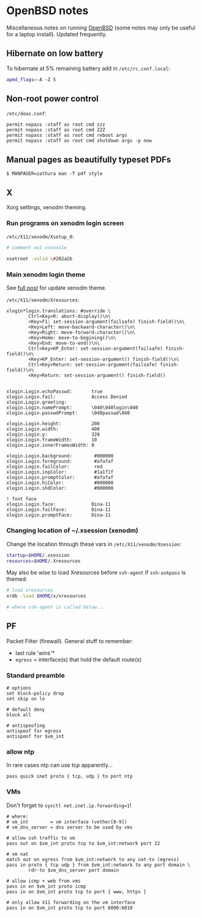 # OpenBSD notes

Miscellaneous notes on running [OpenBSD](https://openbsd.org/) (some notes may only be useful for a laptop install). Updated frequently.

## Hibernate on low battery

To hibernate at 5% remaining battery add in `/etc/rc.conf.local`:

```bash
apmd_flags=-A -Z 5
```

## Non-root power control

`/etc/doas.conf`:

```
permit nopass :staff as root cmd zzz
permit nopass :staff as root cmd ZZZ
permit nopass :staff as root cmd reboot args
permit nopass :staff as root cmd shutdown args -p now
```

## Manual pages as beautifully typeset PDFs

```console
$ MANPAGER=zathura man -T pdf style
```

## X

Xorg settings, xenodm theming. 

### Run programs on xenodm login screen

`/etc/X11/xenodm/Xsetup_0`:

```bash
# comment out xconsole

xsetroot -solid \#202a2b
```

### Main xenodm login theme

See [full post](/posts/2021-01-04-xenodm.html) for update xenodm theme.

`/etc/X11/xenodm/Xresources`:

```
xlogin*login.translations: #override \
        Ctrl<Key>R: abort-display()\n\
        <Key>F1: set-session-argument(failsafe) finish-field()\n\
        <Key>Left: move-backward-character()\n\
        <Key>Right: move-forward-character()\n\
        <Key>Home: move-to-begining()\n\
        <Key>End: move-to-end()\n\
        Ctrl<Key>KP_Enter: set-session-argument(failsafe) finish-field()\n\
        <Key>KP_Enter: set-session-argument() finish-field()\n\
        Ctrl<Key>Return: set-session-argument(failsafe) finish-field()\n\
        <Key>Return: set-session-argument() finish-field()


xlogin.Login.echoPasswd:       true
xlogin.Login.fail:             Access Denied
xlogin.Login.greeting:
xlogin.Login.namePrompt:       \040\040login\040
xlogin.Login.passwdPrompt:     \040passwd\040

xlogin.Login.height:           200
xlogin.Login.width:            400
xlogin.Login.y:                320
xlogin.Login.frameWidth:       10
xlogin.Login.innerFramesWidth: 0

xlogin.Login.background:        #000000
xlogin.Login.foreground:        #afafaf
xlogin.Login.failColor:         red
xlogin.Login.inpColor:          #1a1f1f
xlogin.Login.promptColor:       #afafaf
xlogin.Login.hiColor:           #000000
xlogin.Login.shdColor:          #000000

! font face
xlogin.Login.face:             Dina-11
xlogin.Login.failFace:         Dina-11
xlogin.Login.promptFace:       Dina-11
```

### Changing location of ~/.xsession (xenodm)

Change the location through these vars in `/etc/X11/xenodm/Xsession`:

```bash
startup=$HOME/.xsession
resources=$HOME/.Xresources
```

May also be wise to load Xresources before `ssh-agent` if `ssh-askpass` is themed:

```bash
# load xresources
xrdb -load $HOME/x/xresources

# where ssh-agent is called below...
```

## PF

Packet Filter (firewall). General stuff to remember:

* last rule 'wins'\*
* `egress` = interface(s) that hold the default route(s)

### Standard preamble

```
# options 
set block-policy drop
set skip on lo

# default deny
block all 

# antispoofing
antispoof for egress
antispoof for $vm_int
```

### allow ntp

In rare cases ntp can use tcp apparently...

```
pass quick inet proto { tcp, udp } to port ntp
```

### VMs

Don't forget to `sysctl net.inet.ip.forwarding=1`!

```
# where:
# vm_int        = vm interface (vether[0-9])
# vm_dns_server = dns server to be used by vms

# allow ssh traffic to vm
pass out on $vm_int proto tcp to $vm_int:network port 22

# vm nat
match out on egress from $vm_int:network to any nat-to (egress)
pass in proto { tcp udp } from $vm_int:network to any port domain \
        rdr-to $vm_dns_server port domain

# allow icmp + web from vms
pass in on $vm_int proto icmp
pass in on $vm_int proto tcp to port { www, https }

# only allow X11 forwarding on the vm interface
pass in on $vm_int proto tcp to port 6000:6010
```


